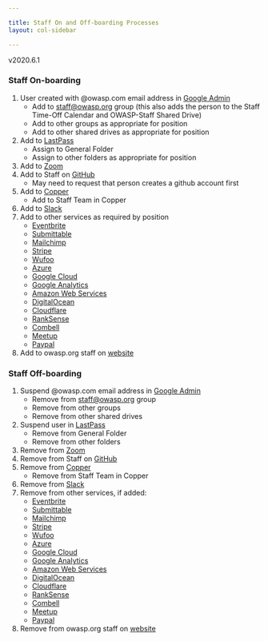 ```yaml
---

title: Staff On and Off-boarding Processes
layout: col-sidebar

---
```

v2020.6.1 

### Staff On-boarding

1. User created with @owasp.com email address in [Google Admin](https://admin.google.com/u/1/ac/users)
    - Add to staff@owasp.org group (this also adds the person to the Staff Time-Off Calendar and OWASP-Staff Shared Drive)
    - Add to other groups as appropriate for position
    - Add to other shared drives as appropriate for position
2. Add to [LastPass](https://www.lastpass.com) 
    - Assign to General Folder
    - Assign to other folders as appropriate for position
3. Add to [Zoom](https://zoom.us/account/user#/)
4. Add to Staff on [GitHub](https://github.com/orgs/OWASP/teams/owasp-staff)
    - May need to request that person creates a github account first
5. Add to [Copper](https://www.copper.com/)
    - Add to Staff Team in Copper
6. Add to [Slack](https://owaspstaff.slack.com/admin)
7. Add to other services as required by position
    - [Eventbrite](https://www.eventbrite.com/)
    - [Submittable](https://www.submittable.com/)
    - [Mailchimp](https://mailchimp.com/)
    - [Stripe](https://stripe.com/)
    - [Wufoo](https://www.wufoo.com/)
    - [Azure](https://portal.azure.com/)
    - [Google Cloud](https://console.cloud.google.com/)
    - [Google Analytics](https://analytics.google.com/)
    - [Amazon Web Services](https://aws.amazon.com/console/)
    - [DigitalOcean](https://cloud.digitalocean.com/)
    - [Cloudflare](https://www.cloudflare.com/)
    - [RankSense](https://www.ranksense.com/)
    - [Combell](https://www.combell.com/en/)
    - [Meetup](https://www.meetup.com/topics/owasp/)
    - [Paypal](https://www.paypal.com/us/home)
8. Add to owasp.org staff on [website](https://owasp.org/corporate/)


### Staff Off-boarding

1. Suspend @owasp.com email address in [Google Admin](https://admin.google.com/u/1/ac/users)
    - Remove from staff@owasp.org group
    - Remove from other groups
    - Remove from other shared drives
2. Suspend user in [LastPass](https://www.lastpass.com) 
    - Remove from General Folder
    - Remove from other folders
3. Remove from [Zoom](https://zoom.us/account/user#/)
4. Remove from Staff on [GitHub](https://github.com/orgs/OWASP/teams/owasp-staff)
5. Remove from [Copper](https://www.copper.com/)
    - Remove from Staff Team in Copper
6. Remove from [Slack](https://owaspstaff.slack.com/admin)
7. Remove from other services, if added:
    - [Eventbrite](https://www.eventbrite.com/)
    - [Submittable](https://www.submittable.com/)
    - [Mailchimp](https://mailchimp.com/)
    - [Stripe](https://stripe.com/)
    - [Wufoo](https://www.wufoo.com/)
    - [Azure](https://portal.azure.com/)
    - [Google Cloud](https://console.cloud.google.com/)
    - [Google Analytics](https://analytics.google.com/)
    - [Amazon Web Services](https://aws.amazon.com/console/)
    - [DigitalOcean](https://cloud.digitalocean.com/)
    - [Cloudflare](https://www.cloudflare.com/)
    - [RankSense](https://www.ranksense.com/)
    - [Combell](https://www.combell.com/en/)
    - [Meetup](https://www.meetup.com/topics/owasp/)
    - [Paypal](https://www.paypal.com/us/home)
8. Remove from owasp.org staff on [website](https://owasp.org/corporate/)